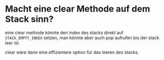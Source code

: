 # Macht eine clear Methode auf dem Stack sinn?
eine clear methode könnte den index des stacks direkt auf `STACK_EMPTY_INDEX` setzen, man könnte aber auch pop aufrufen bis der stack leer ist.

clear wäre dann eine effizientere option für das leeren des stacks.
